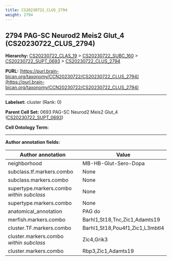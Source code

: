 ```yaml
---
title: CS20230722_CLUS_2794
weight: 2794
---
```

## 2794 PAG-SC Neurod2 Meis2 Glut_4 (CS20230722_CLUS_2794)
<b>Hierarchy: </b>
[CS20230722_CLAS_19](../CS20230722_CLAS_19) >
[CS20230722_SUBC_160](../CS20230722_SUBC_160) >
[CS20230722_SUPT_0693](../CS20230722_SUPT_0693) >
[CS20230722_CLUS_2794](../CS20230722_CLUS_2794)

**PURL:** [https://purl.brain-bican.org/taxonomy/CCN20230722/CS20230722_CLUS_2794](https://purl.brain-bican.org/taxonomy/CCN20230722/CS20230722_CLUS_2794)

---


**Labelset:** cluster (Rank: 0)

**Parent Cell Set:** 0693 PAG-SC Neurod2 Meis2 Glut_4 ([CS20230722_SUPT_0693](../CS20230722_SUPT_0693))



**Cell Ontology Term:** 

[MARKER GENES.]: #


---

[TRANSFERRED ANNOTATIONS.]: #


[AUTHOR ANNOTATION FIELDS.]: #


**Author annotation fields:**

| Author annotation | Value |
|-------------------|-------|
|neighborhood|MB-HB-Glut-Sero-Dopa|
|subclass.tf.markers.combo|None|
|subclass.markers.combo|None|
|supertype.markers.combo _within subclass_|None|
|supertype.markers.combo|None|
|anatomical_annotation|PAG do|
|merfish.markers.combo|Barhl1,St18,Tnc,Zic1,Adamts19|
|cluster.TF.markers.combo|Barhl1,St18,Pou4f1,Zic1,L3mbtl4|
|cluster.markers.combo _within subclass_|Zic4,Grik3|
|cluster.markers.combo|Rbp3,Zic1,Adamts19|
